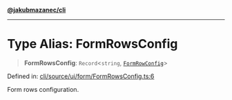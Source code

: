 [**@jakubmazanec/cli**](../README.md)

---

# Type Alias: FormRowsConfig

> **FormRowsConfig**: `Record`\<`string`, [`FormRowConfig`](FormRowConfig.md)\>

Defined in:
[cli/source/ui/form/FormRowsConfig.ts:6](https://github.com/jakubmazanec/tools/blob/40ba1fb8bbde716fbe797d7886fffe14521e098a/packages/cli/source/ui/form/FormRowsConfig.ts#L6)

Form rows configuration.
